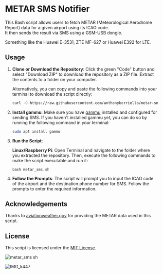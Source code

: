 # METAR SMS Notifier

This Bash script allows users to fetch METAR (Meteorological Aerodrome Report) data for a given airport using its ICAO code.  
It then sends the result via SMS using a GSM-USB dongle.

Something like the Huawei E-3531, ZTE MF-627 or Huawei E392 for LTE.


## Usage

1. **Clone or Download the Repository**: Click the green "Code" button and select "Download ZIP" to download the repository as a ZIP file. Extract the contents to a folder on your computer.

   Alternatively, you can copy and paste the following commands into your terminal to download the script directly:

   ```bash
   curl -O https://raw.githubusercontent.com/anthonyborriello/metar-sms/main/metar_sms.sh

   ```

2. **Install gammu**: Make sure you have [gammu](https://wammu.eu/gammu/) installed and configured for sending SMS. If you haven't installed gammu yet, you can do so by running the following command in your terminal:

   ```bash
   sudo apt install gammu
   ```

3. **Run the Script**:

   **Linux/Raspberry Pi**: Open Terminal and navigate to the folder where you extracted the repository. Then, execute the following commands to make the script executable and run it:

     ```chmod +x metar_sms.sh
     bash metar_sms.sh
     ```

4. **Follow the Prompts**: The script will prompt you to input the ICAO code of the airport and the destination phone number for SMS. Follow the prompts to enter the required information.

## Acknowledgements

Thanks to [aviationweather.gov](https://aviationweather.gov/) for providing the METAR data used in this script.

## License

This script is licensed under the [MIT License](LICENSE).

![metar_sms sh](https://github.com/anthonyborriello/metar-sms/assets/57049017/b560f02b-7dc0-4765-b101-e237f7276d6b)

![IMG_5447](https://github.com/anthonyborriello/metar-sms/assets/57049017/37f56c43-45c0-4934-9c62-8aa17408e1c4)
